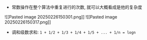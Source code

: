 - 常数操作在整个算法中重复进行的次数, 就可以大概看成是他的复杂度

![[Pasted image 20250226150301.png]]
![[Pasted image 20250226150317.png]]

- 调和级数求和: `1 + 1/2 + 1/3 + 1/4 + 1/5 + ... + 1/n = logn`
